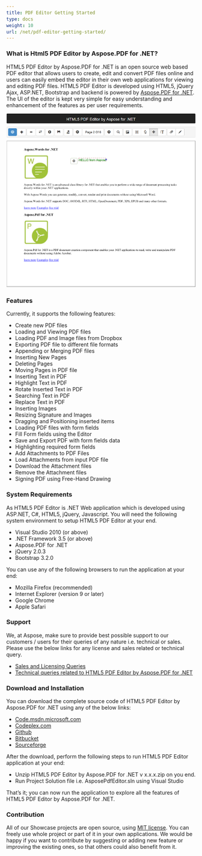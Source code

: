 ```yaml
---
title: PDF Editor Getting Started
type: docs
weight: 10
url: /net/pdf-editor-getting-started/
---
```



### **What is Html5 PDF Editor by Aspose.PDF for .NET?**
HTML5 PDF Editor by Aspose.PDF for .NET is an open source web based PDF editor that allows users to create, edit and convert PDF files online and users can easily embed the editor in their own web applications for viewing and editing PDF files. HTML5 PDF Editor is developed using HTML5, jQuery Ajax, ASP.NET, Bootstrap and backend is powered by [Aspose.PDF for .NET](https://products.aspose.com/pdf/net). The UI of the editor is kept very simple for easy understanding and enhancement of the features as per user requirements.

![todo:image_alt_text](pdf-editor-getting-started_1.png)
### **Features**
Currently, it supports the following features:

- Create new PDF files
- Loading and Viewing PDF files
- Loading PDF and Image files from Dropbox
- Exporting PDF file to different file formats
- Appending or Merging PDF files
- Inserting New Pages
- Deleting Pages
- Moving Pages in PDF file
- Inserting Text in PDF
- Highlight Text in PDF
- Rotate Inserted Text in PDF
- Searching Text in PDF
- Replace Text in PDF
- Inserting Images
- Resizing Signature and Images
- Dragging and Positioning inserted items
- Loading PDF files with form fields
- Fill Form fields using the Editor
- Save and Export PDF with form fields data
- Highlighting required form fields
- Add Attachments to PDF Files
- Load Attachments from input PDF file
- Download the Attachment files
- Remove the Attachment files
- Signing PDF using Free-Hand Drawing
### **System Requirements**
As HTML5 PDF Editor is .NET Web application which is developed using ASP.NET, C#, HTML5, jQuery, Javascript. You will need the following system environment to setup HTML5 PDF Editor at your end.

- Visual Studio 2010 (or above)
- .NET Framework 3.5 (or above)
- Aspose.PDF for .NET
- jQuery 2.0.3
- Bootstrap 3.2.0

You can use any of the following browsers to run the application at your end:

- Mozilla Firefox (recommended)
- Internet Explorer (version 9 or later)
- Google Chrome
- Apple Safari
### **Support**
We, at Aspose, make sure to provide best possible support to our customers / users for their queries of any nature i.e. technical or sales. Please use the below links for any license and sales related or technical query.

- [Sales and Licensing Queries](http://www.aspose.com/community/forums/aspose.purchase/220/showforum.aspx)
- [Technical queries related to HTML5 PDF Editor by Aspose.PDF for .NET](https://github.com/AsposeShowcase/Html5_Pdf_Editor_by_Aspose.PDF_for_NET/issues)
### **Download and Installation**
You can download the complete source code of HTML5 PDF Editor by Aspose.PDF for .NET using any of the below links:

- [Code.msdn.microsoft.com](https://code.msdn.microsoft.com/PDF-Editor-to-Edit-PDF-5fb73b8d)
- [Codeplex.com](https://html5pdfeditor.codeplex.com)
- [Github](https://github.com/aspose-pdf/Aspose.PDF-for-.NET)
- [Bitbucket](https://bitbucket.org/nausherwanaslam/html5_pdf_editor_by_aspose.pdf_for_net)
- [Sourceforge](https://sourceforge.net/projects/html5-pdf-editor-by-aspose-pdf/)

After the download, perform the following steps to run HTML5 PDF Editor application at your end:

- Unzip HTML5 PDF Editor by Aspose.PDF for .NET v x.x.x.zip on you end.
- Run Project Solution file i.e. AsposePdfEditor.sln using Visual Studio

That’s it; you can now run the application to explore all the features of HTML5 PDF Editor by Aspose.PDF for .NET.
### **Contribution**
All of our Showcase projects are open source, using [MIT license](https://html5pdfeditor.codeplex.com/license). You can freely use whole project or part of it in your own applications. We would be happy if you want to contribute by suggesting or adding new feature or improving the existing ones, so that others could also benefit from it.
